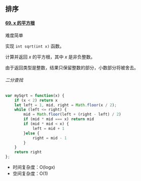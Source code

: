 ## 排序

#### [69. x 的平方根](https://leetcode-cn.com/problems/sqrtx/)

难度简单

实现 `int sqrt(int x)` 函数。

计算并返回 *x* 的平方根，其中 *x* 是非负整数。

由于返回类型是整数，结果只保留整数的部分，小数部分将被舍去。

###### 二分查找

```js
var mySqrt = function(x) {
    if (x < 2) return x
    let left = 1, mid, right = Math.floor(x / 2);
    while (left <= right) {
        mid = Math.floor(left + (right - left) / 2)
        if (mid * mid === x) return mid
        if (mid * mid < x) {
            left = mid + 1
        }else {
            right = mid - 1
        }
    }
    return right
};
```

- 时间复杂度：O(logx)
- 空间复杂度：O(1)